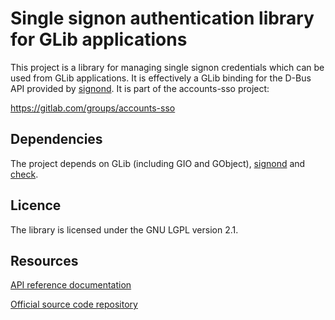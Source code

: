 Single signon authentication library for GLib applications
==========================================================

This project is a library for managing single signon credentials which can be
used from GLib applications. It is effectively a GLib binding for the D-Bus API
provided by [signond][].
It is part of the accounts-sso project:

https://gitlab.com/groups/accounts-sso

Dependencies
------------

The project depends on GLib (including GIO and GObject), [signond][] and [check][].

Licence
-------

The library is licensed under the GNU LGPL version 2.1.

Resources
---------

[API reference documentation](http://accounts-sso.gitlab.io/libsignon-glib/)

[Official source code repository](https://gitlab.com/accounts-sso/libsignon-glib)

[signond]: https://gitlab.com/accounts-sso/signond
[check]: https://github.com/libcheck/check
